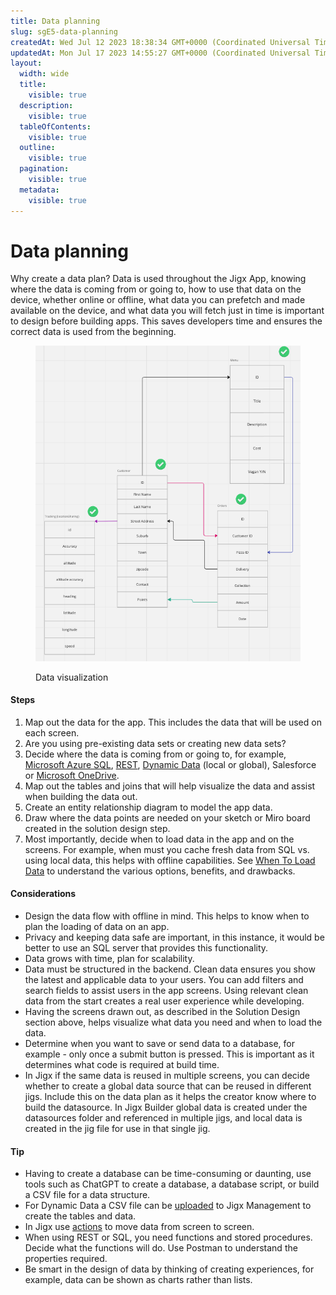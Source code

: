 ```yaml
---
title: Data planning
slug: sgE5-data-planning
createdAt: Wed Jul 12 2023 18:38:34 GMT+0000 (Coordinated Universal Time)
updatedAt: Mon Jul 17 2023 14:55:27 GMT+0000 (Coordinated Universal Time)
layout:
  width: wide
  title:
    visible: true
  description:
    visible: true
  tableOfContents:
    visible: true
  outline:
    visible: true
  pagination:
    visible: true
  metadata:
    visible: true
---
```


# Data planning

Why create a data plan? Data is used throughout the Jigx App, knowing where the data is coming from or going to, how to use that data on the device, whether online or offline, what data you can prefetch and made available on the device, and what data you will fetch just in time is important to design before building apps. This saves developers time and ensures the correct data is used from the beginning.

<figure><img src="../../.gitbook/assets/DataPlanning.png" alt="Data visualization"><figcaption><p>Data visualization</p></figcaption></figure>

#### Steps

1. Map out the data for the app. This includes the data that will be used on each screen.
2. Are you using pre-existing data sets or creating new data sets?
3. Decide where the data is coming from or going to, for example, [Microsoft Azure SQL](../../building-apps-with-jigx/data/data-providers/microsoft-azure-sql/microsoft-azure-sql.md), [REST](../../building-apps-with-jigx/data/data-providers/rest/rest.md), [Dynamic Data](../../building-apps-with-jigx/data/data-providers/dynamic-data/dynamic-data.md) (local or global), Salesforce or [Microsoft OneDrive](../../building-apps-with-jigx/data/data-providers/microsoft-onedrive.md).
4. Map out the tables and joins that will help visualize the data and assist when building the data out.
5. Create an entity relationship diagram to model the app data.
6. Draw where the data points are needed on your sketch or Miro board created in the solution design step.
7. Most importantly, decide when to load data in the app and on the screens. For example, when must you cache fresh data from SQL vs. using local data, this helps with offline capabilities. See [When To Load Data](../../building-apps-with-jigx/data/when-to-load-data.md) to understand the various options, benefits, and drawbacks.

#### Considerations

* Design the data flow with offline in mind. This helps to know when to plan the loading of data on an app.
* Privacy and keeping data safe are important, in this instance, it would be better to use an SQL server that provides this functionality.
* Data grows with time, plan for scalability.
* Data must be structured in the backend. Clean data ensures you show the latest and applicable data to your users. You can add filters and search fields to assist users in the app screens. Using relevant clean data from the start creates a real user experience while developing.
* Having the screens drawn out, as described in the Solution Design section above, helps visualize what data you need and when to load the data.
* Determine when you want to save or send data to a database, for example - only once a submit button is pressed. This is important as it determines what code is required at build time.
* In Jigx if the same data is reused in multiple screens, you can decide whether to create a global data source that can be reused in different jigs. Include this on the data plan as it helps the creator know where to build the datasource. In Jigx Builder global data is created under the datasources folder and referenced in multiple jigs, and local data is created in the jig file for use in that single jig.

#### Tip

* Having to create a database can be time-consuming or daunting, use tools such as ChatGPT to create a database, a database script, or build a CSV file for a data structure.
* For Dynamic Data a CSV file can be [uploaded](../../administration/solutions/data.md) to Jigx Management to create the tables and data.
* In Jigx use [actions](https://docs.jigx.com/actions) to move data from screen to screen.
* When using REST or SQL, you need functions and stored procedures. Decide what the functions will do. Use Postman to understand the properties required.
* Be smart in the design of data by thinking of creating experiences, for example, data can be shown as charts rather than lists.
